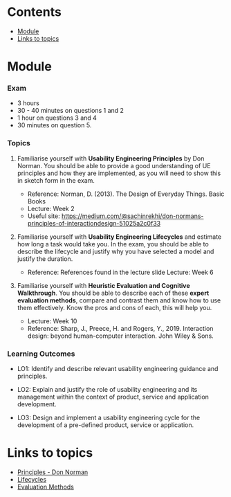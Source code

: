 
# Contents

- [Module](#module)
- [Links to topics](#Links%20to%20topics)


# Module

### Exam

- 3 hours 
- 30 - 40 minutes on questions 1 and 2 
- 1 hour on questions 3 and 4
- 30 minutes on question 5. 


### Topics

1. Familiarise yourself with **Usability Engineering Principles** by Don Norman. You should be able to provide a good understanding of UE principles and how they are implemented, as you will need to show this in sketch form in the exam. 
	- Reference: Norman, D. (2013). The Design of Everyday Things. Basic Books 
	- Lecture: Week 2 
	- Useful site: https://medium.com/@sachinrekhi/don-normans-principles-of-interactiondesign-51025a2c0f33 

2. Familiarise yourself with **Usability Engineering Lifecycles** and estimate how long a task would take you. In the exam, you should be able to describe the lifecycle and justify why you have selected a model and justify the duration.
	- Reference: References found in the lecture slide Lecture: Week 6 

3. Familiarise yourself with **Heuristic Evaluation and Cognitive Walkthrough**. You should be able to describe each of these **expert evaluation methods**, compare and contrast them and know how to use them effectively. Know the pros and cons of each, this will help you. 
	- Lecture: Week 10 
	- Reference: Sharp, J., Preece, H. and Rogers, Y., 2019. Interaction design: beyond human-computer interaction. John Wiley & Sons.


### Learning Outcomes

- LO1: Identify and describe relevant usability engineering guidance and principles.

- LO2: Explain and justify the role of usability engineering and its management within the context of product, service and application development.

- LO3: Design and implement a usability engineering cycle for the development of a pre-defined product, service or application.


# Links to topics

- [Principles - Don Norman](UE%20Principles.md)
- [Lifecycles](UE%20Lifecycles.md)
- [Evaluation Methods](UE%20Evaluation%20Methods.md)

